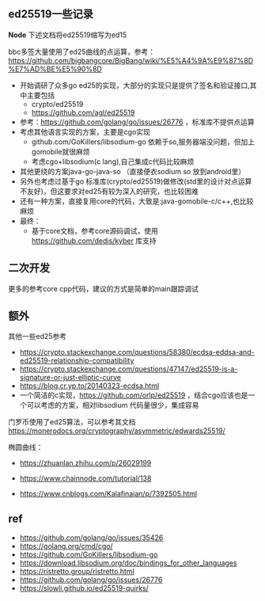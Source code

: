 ## ed25519一些记录

**Node** 下述文档将ed25519缩写为ed15 

bbc多签大量使用了ed25曲线的点运算，参考： https://github.com/bigbangcore/BigBang/wiki/%E5%A4%9A%E9%87%8D%E7%AD%BE%E5%90%8D

- 开始调研了众多go ed25的实现，大部分的实现只是提供了签名和验证接口,其中主要包括
    - crypto/ed25519
    - https://github.com/agl/ed25519
- 参考：https://github.com/golang/go/issues/26776 ，标准库不提供点运算
- 考虑其他语言实现的方案，主要是cgo实现
    - github.com/GoKillers/libsodium-go 依赖于so,服务器端没问题，但加上gomobile就很麻烦
    - 考虑cgo+libsodium(c lang),自己集成c代码比较麻烦
- 其他更绕的方案java-go-java-so （直接便衣sodium so 放到android里）
- 另外也考虑过基于go 标准库(crypto/ed25519)做修改(std里的设计对点运算不友好)，但这要求对ed25有较为深入的研究，也比较困难
- 还有一种方案，直接复用core的代码，大致是:java-gomobile-c/c++,也比较麻烦
- 最终：
    - 基于core文档，参考core源码调试，使用 https://github.com/dedis/kyber 库支持

## 二次开发
更多的参考core cpp代码，建议的方式是简单的main跟踪调试

## 额外
其他一些ed25参考

- https://crypto.stackexchange.com/questions/58380/ecdsa-eddsa-and-ed25519-relationship-compatibility
- https://crypto.stackexchange.com/questions/47147/ed25519-is-a-signature-or-just-elliptic-curve
- https://blog.cr.yp.to/20140323-ecdsa.html
- 一个简洁的c实现，https://github.com/orlp/ed25519 ，结合cgo应该也是一个可以考虑的方案，相对libsodium 代码量很少，集成容易

门罗币使用了ed25算法，可以参考其文档
https://monerodocs.org/cryptography/asymmetric/edwards25519/


椭圆曲线：
- https://zhuanlan.zhihu.com/p/26029199

- https://www.chainnode.com/tutorial/138
- https://www.cnblogs.com/Kalafinaian/p/7392505.html

## ref
- https://github.com/golang/go/issues/35426
- https://golang.org/cmd/cgo/
- https://github.com/GoKillers/libsodium-go
- https://download.libsodium.org/doc/bindings_for_other_languages
- https://ristretto.group/ristretto.html
- https://github.com/golang/go/issues/26776
- https://slowli.github.io/ed25519-quirks/
